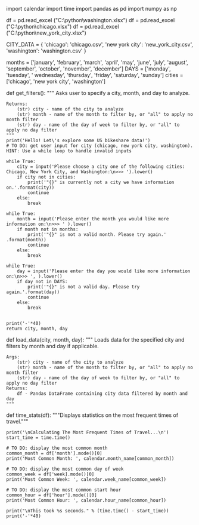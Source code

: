 import calendar
import time
import pandas as pd
import numpy as np

df = pd.read_excel ("C:\python\washington.xlsx")
df = pd.read_excel ("C:\python\chicago.xlsx")
df = pd.read_excel ("C:\python\new_york_city.xlsx")


CITY_DATA = { 'chicago': 'chicago.csv',
              'new york city': 'new_york_city.csv',
              'washington': 'washington.csv' }

months = ['january', 'february', 'march', 'april', 'may', 'june', 'july', 'august', 'september', 'october', 'november', 'december']
DAYS = ['monday', 'tuesday', ' wednesday', 'thursday', 'friday', 'saturday', 'sunday']
cities = ['chicago', 'new york city', 'washington']

def get_filters():
    """
    Asks user to specify a city, month, and day to analyze.

    Returns:
        (str) city - name of the city to analyze
        (str) month - name of the month to filter by, or "all" to apply no month filter
        (str) day - name of the day of week to filter by, or "all" to apply no day filter
    """
    print('Hello! Let\'s explore some US bikeshare data!')
    # TO DO: get user input for city (chicago, new york city, washington). HINT: Use a while loop to handle invalid inputs

    while True:
        city = input('Please choose a city one of the following cities: Chicago, New York City, and Washington:\n>>> ').lower()
        if city not in cities:
            print('"{}" is currently not a city we have information on.'.format(city))
            continue
        else:
            break

    while True:
        month = input('Please enter the month you would like more information on:\n>>> ' ).lower()
        if month not in months:
            print('"{}" is not a valid month. Please try again.' .format(month))
            continue
        else:
            break

    while True:
        day = input('Please enter the day you would like more information on:\n>>> ', ).lower()
        if day not in DAYS:
            print('"{}" is not a valid day. Please try again.'.format(day))
            continue
        else:
            break


    print('-'*40)
    return city, month, day

def load_data(city, month, day):
    """
    Loads data for the specified city and filters by month and day if applicable.

    Args:
        (str) city - name of the city to analyze
        (str) month - name of the month to filter by, or "all" to apply no month filter
        (str) day - name of the day of week to filter by, or "all" to apply no day filter
    Returns:
        df - Pandas DataFrame containing city data filtered by month and day
    """





def time_stats(df):
    """Displays statistics on the most frequent times of travel."""

    print('\nCalculating The Most Frequent Times of Travel...\n')
    start_time = time.time()

    # TO DO: display the most common month
    common_month = df['month'].mode()[0]
    print('Most Common Month: ', calendar.month_name[common_month])

    # TO DO: display the most common day of week
    common_week = df['week].mode()[0]
    print('Most Common Week: ', calendar.week_name[common_week])

    # TO DO: display the most common start hour
    common_hour = df['hour'].mode()[0]
    print('Most Common Hour: ', calendar.hour_name[common_hour])

    print("\nThis took %s seconds." % (time.time() - start_time))
    print('-'*40)

